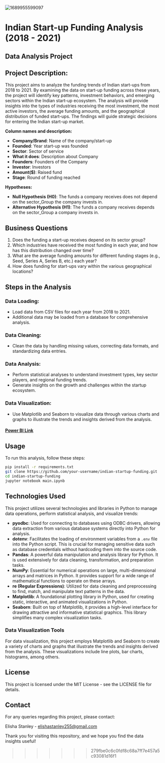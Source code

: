 
![1689955599097](https://github.com/elishastanley/Indian-Start-up-Funding-Analysis-2018-2021/assets/78024760/5ffd69d9-9b8f-429e-a465-4c0d51baeec0)

# Indian Start-up Funding Analysis (2018 - 2021)
## Data Analysis Project

## Project Description:
This project aims to analyze the funding trends of Indian start-ups from 2018 to 2021. By examining the data on start-up funding across these years, the project will identify key patterns, investment behaviors, and emerging sectors within the Indian start-up ecosystem. The analysis will provide insights into the types of industries receiving the most investment, the most active investors, the average funding amounts, and the geographical distribution of funded start-ups. The findings will guide strategic decisions for entering the Indian start-up market.

**Column names and description:**

- **Company/Brand**: Name of the company/start-up
- **Founded**: Year start-up was founded
- **Sector**: Sector of service
- **What it does**: Description about Company
- **Founders**: Founders of the Company
- **Investor**: Investors
- **Amount($)**: Raised fund
- **Stage**: Round of funding reached

**Hypotheses:**
- **Null Hypothesis (H0)**: The funds a company receives does not depend on the sector_Group the company invests in.
- **Alternative Hypothesis (H1)**: The funds a company receives depends on the sector_Group a company invests in.

## Business Questions
1. Does the funding a start-up receives depend on its sector group?
2. Which industries have received the most funding in each year, and how has this distribution changed over time?
3. What are the average funding amounts for different funding stages (e.g., Seed, Series A, Series B, etc.) each year?
4. How does funding for start-ups vary within the various geographical locations?

## Steps in the Analysis
### Data Loading:
- Load data from CSV files for each year from 2018 to 2021.
- Additional data may be loaded from a database for comprehensive analysis.

### Data Cleaning:
- Clean the data by handling missing values, correcting data formats, and standardizing data entries.

### Data Analysis:
- Perform statistical analyses to understand investment types, key sector players, and regional funding trends.
- Generate insights on the growth and challenges within the startup ecosystem.

### Data Visualization:
- Use Matplotlib and Seaborn to visualize data through various charts and graphs to illustrate the trends and insights derived from the analysis.

#### [Power BI Link](https://app.powerbi.com/view?r=eyJrIjoiNjg2MTI2MDMtM2JjMi00ZDliLWEyY2EtYTU2YTNjNGM4ZDZjIiwidCI6IjQ0ODdiNTJmLWYxMTgtNDgzMC1iNDlkLTNjMjk4Y2I3MTA3NSJ9 )

## Usage
To run this analysis, follow these steps:

```bash
pip install -r requirements.txt
git clone https://github.com/your-username/indian-startup-funding.git
cd indian-startup-funding
jupyter notebook main.ipynb
```

## Technologies Used
This project utilizes several technologies and libraries in Python to manage data operations, perform statistical analysis, and visualize trends:
- **pyodbc**: Used for connecting to databases using ODBC drivers, allowing data extraction from various database systems directly into Python for analysis.
- **dotenv**: Facilitates the loading of environment variables from a `.env` file into the Python script. This is crucial for managing sensitive data such as database credentials without hardcoding them into the source code.
- **Pandas**: A powerful data manipulation and analysis library for Python. It is used extensively for data cleaning, transformation, and preparation tasks.
- **NumPy**: Essential for numerical operations on large, multi-dimensional arrays and matrices in Python. It provides support for a wide range of mathematical functions to operate on these arrays.
- **re (Regular Expressions)**: Utilized for data cleaning and preprocessing to find, match, and manipulate text patterns in the data.
- **Matplotlib**: A foundational plotting library in Python, used for creating static, interactive, and animated visualizations in Python.
- **Seaborn**: Built on top of Matplotlib, it provides a high-level interface for drawing attractive and informative statistical graphics. This library simplifies many complex visualization tasks.

### Data Visualization Tools
For data visualization, this project employs Matplotlib and Seaborn to create a variety of charts and graphs that illustrate the trends and insights derived from the analysis. These visualizations include line plots, bar charts, histograms, among others.


## License
This project is licensed under the MIT License - see the LICENSE file for details.

## Contact
For any queries regarding this project, please contact:

Elisha Stanley - elishastanley255@gmail.com

Thank you for visiting this repository, and we hope you find the data insights useful!
>>>>>>> 279fbe0c6c0fdf8c68a7ff7e457a5c93081d16f1

